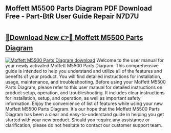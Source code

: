 ## Moffett M5500 Parts Diagram PDF Download Free - Part-BtR User Guide Repair N7D7U

# <h2><a href="http://dfpdvhr.blite.top/?on=Moffett+M5500+Parts+Diagram">🔗Download New 👉🔴 Moffett M5500 Parts Diagram</a></h2>

[![Moffett M5500 Parts Diagram download](https://i.imgur.com/lujVjoI.png)](http://dfpdvhr.blite.top/?on=Moffett+M5500+Parts+Diagram)
Welcome to the user manual for your newly activated Moffett M5500 Parts Diagram. This comprehensive guide is intended to help you understand and utilize all of the features and benefits of your product. You will find detailed instructions for installation, usage, maintenance, and troubleshooting. Before using your Moffett M5500 Parts Diagram, please refer to this user manual for detailed instructions on product setup, operation, and troubleshooting. It includes clear instructions for installation, setup, and operation, as well as important safety information. Enjoy the convenience of list of features while using your new Moffett M5500 Parts Diagram. It's our hope that the Moffett M5500 Parts Diagram has been a clear and easy-to-understand guide in helping you get started with your new product. Should you require any assistance or clarification, please do not hesitate to contact our customer support team.

